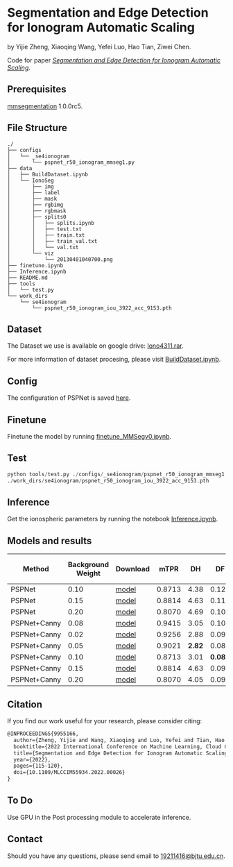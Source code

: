 # Segmentation and Edge Detection for Ionogram Automatic Scaling

by Yijie Zheng, Xiaoqing Wang, Yefei Luo, Hao Tian, Ziwei Chen.

Code for paper [_Segmentation and Edge Detection for Ionogram Automatic Scaling_](https://ieeexplore.ieee.org/document/9955166).

## Prerequisites

[mmsegmentation](https://github.com/open-mmlab/mmsegmentation) 1.0.0rc5.

## File Structure

```shell
./
├── configs
│   └── _se4ionogram
│       └── pspnet_r50_ionogram_mmseg1.py
├── data
│   ├── BuildDataset.ipynb
│   └── IonoSeg
│       ├── img
│       ├── label
│       ├── mask
│       ├── rgbimg
│       ├── rgbmask
│       ├── splits0
│       │   ├── splits.ipynb
│       │   ├── test.txt
│       │   ├── train.txt
│       │   ├── train_val.txt
│       │   └── val.txt
│       └── viz
│           └── 20130401040700.png
├── finetune.ipynb
├── Inference.ipynb
├── README.md
├── tools
│   └── test.py
└── work_dirs
    └── se4ionogram
        └── pspnet_r50_ionogram_iou_3922_acc_9153.pth
```

## Dataset

The Dataset we use is available on google drive: [Iono4311.rar](https://drive.google.com/file/d/1MZUonB6E0o7lq_NndI-F3PEVkQH3C8pz/view?usp=sharing).

For more information of dataset procesing, please visit [BuildDataset.ipynb](/data/BuildDataset.ipynb).

## Config

The configuration of PSPNet is saved [here](/configs/_se4ionogram/pspnet_r50_ionogram_mmseg1.py).

## Finetune

Finetune the model by running [finetune_MMSegv0.ipynb](finetune_MMSegv0.ipynb).

## Test

```python
python tools/test.py ./configs/_se4ionogram/pspnet_r50_ionogram_mmseg1.py \
./work_dirs/se4ionogram/pspnet_r50_ionogram_iou_3922_acc_9153.pth
```

## Inference

Get the ionospheric parameters by running the notebook [Inference.ipynb](/Inference.ipynb).

## Models and results

| Method        | Background Weight | Download | mTPR   | DH   | DF    | dfoF2 $\le$ 0.2MHz | dhF2 $\le$ 10km |
|---------------|-------------------|----------|--------|------|-------|--------------|----------|
| PSPNet        | 0.10| [model](https://drive.google.com/file/d/1-4Dgu8Ff5CijDMJFwRf89c2XAEfukTlp/view?usp=sharing)     | 0.8713 | 4.38 | 0.12  | 98.6 | 97.0 |
| PSPNet        | 0.15   | [model](https://drive.google.com/file/d/10qGjK_RCBv5J0OEBBqNFSmi0V5Q4yJ_S/view?usp=sharing)     | 0.8814 | 4.63 | 0.112 | 98.3 | 97.0 |
| PSPNet        | 0.20| [model](https://drive.google.com/file/d/15GxkUFSU4WzGD123GhpWVjE7YsIY9cIg/view?usp=sharing)     | 0.8070  | 4.69 | 0.100   | 98.5 | 97.8 |
| PSPNet+Canny | 0.08   | [model](https://drive.google.com/file/d/1-P8oreRabOPzO__NX2Ng6NUDKbGgOLW4/view?usp=sharing) | 0.9415 | 3.05 | 0.100  | 97.7 | 98.6 |
| PSPNet+Canny | 0.02   | [model](https://drive.google.com/file/d/1-BF3YO9QeT1SmhDjHjvWOmyNnLP-hKDL/view?usp=sharing)    | 0.9256 | 2.88 | 0.091 | 98.4 | **98.8** |
| PSPNet+Canny | 0.05   | [model](https://drive.google.com/file/d/1-0__f4pK5-wvBfFB0XFOB0d13N9Gyh2k/view?usp=sharing)    | 0.9021 | **2.82** | 0.084 | **99.1** | 98.7 |
| PSPNet+Canny | 0.10| [model](https://drive.google.com/file/d/1-4Dgu8Ff5CijDMJFwRf89c2XAEfukTlp/view?usp=sharing)    | 0.8713 | 3.01 | **0.08**  | 99.0 | 98.5 |
| PSPNet+Canny | 0.15   | [model](https://drive.google.com/file/d/10qGjK_RCBv5J0OEBBqNFSmi0V5Q4yJ_S/view?usp=sharing)     | 0.8814 |4.63 |0.096      |97.9|98.3    |
| PSPNet+Canny | 0.20| [model](https://drive.google.com/file/d/15GxkUFSU4WzGD123GhpWVjE7YsIY9cIg/view?usp=sharing)     | 0.8070  | 4.05 | 0.093 | 98.3 | 97.1 |

## Citation

If you find our work useful for your research, please consider citing:

```tex
@INPROCEEDINGS{9955166,
  author={Zheng, Yijie and Wang, Xiaoqing and Luo, Yefei and Tian, Hao and Chen, Ziwei},
  booktitle={2022 International Conference on Machine Learning, Cloud Computing and Intelligent Mining (MLCCIM)},
  title={Segmentation and Edge Detection for Ionogram Automatic Scaling},
  year={2022},
  pages={115-120},
  doi={10.1109/MLCCIM55934.2022.00026}
}
```

## To Do

Use GPU in the Post processing module to accelerate inference.

## Contact

Should you have any questions, please send email to 19211416@bjtu.edu.cn.
